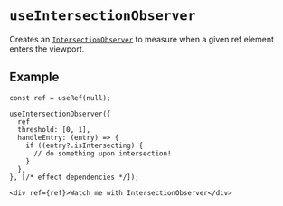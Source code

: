 # `useIntersectionObserver`

Creates an [`IntersectionObserver`](https://developer.mozilla.org/en-US/docs/Web/API/Intersection_Observer_API) to measure when a given ref element enters the viewport.

## Example

```tsx
const ref = useRef(null);

useIntersectionObserver({
  ref
  threshold: [0, 1],
  handleEntry: (entry) => {
    if ((entry?.isIntersecting) {
      // do something upon intersection!
    }
  },
}, [/* effect dependencies */]);

<div ref={ref}>Watch me with IntersectionObserver</div>
```
